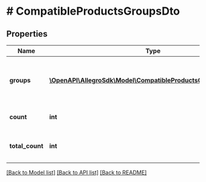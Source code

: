 # # CompatibleProductsGroupsDto

## Properties

Name | Type | Description | Notes
------------ | ------------- | ------------- | -------------
**groups** | [**\OpenAPI\AllegroSdk\Model\CompatibleProductsGroupsDtoGroups[]**](CompatibleProductsGroupsDtoGroups.md) | List of groups for given type of compatible products. | [optional]
**count** | **int** | Number of returned elements. | [optional]
**total_count** | **int** | Total number of available elements. | [optional]

[[Back to Model list]](../../README.md#models) [[Back to API list]](../../README.md#endpoints) [[Back to README]](../../README.md)
